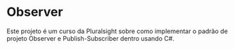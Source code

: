 # Observer
Este projeto é um curso da Pluralsight sobre como implementar o padrão de projeto Observer e Publish-Subscriber dentro usando C#.
